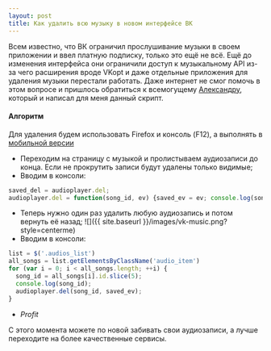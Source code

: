 ```yaml
---
layout: post
title: Как удалить всю музыку в новом интерфейсе ВК
---
```


Всем известно, что ВК ограничил прослушивание музыки в своем приложении и ввел платную подписку, только это ещё не всё. Ещё до изменения интерфейса они ограничили доступ к музыкальному API из-за чего расширения вроде VKopt и даже отдельные приложения для удаления музыки перестали работать. Даже интернет не смог помочь в этом вопросе и пришлось обратиться к всемогущему [Александру](https://vk.com/id23629408), который и написал для меня данный скрипт.

#### Алгоритм
Для удаления будем использовать Firefox и консоль (F12), а выполнять в [мобильной версии](m.vk.com/audio)
- Переходим на страницу с музыкой и пролистываем аудиозаписи до конца. Если не прокрутить записи будут удалены только видимые;
- Вводим в консоли:
```javascript
saved_del = audioplayer.del;
audioplayer.del = function(song_id, ev) {saved_ev = ev; console.log(song_id, ev); saved_del(song_id, ev); };
```
- Теперь нужно один раз удалить любую аудиозапись и потом вернуть её назад;
![]({{ site.baseurl }}/images/vk-music.png?style=centerme)
- Вводим в консоли:
```javascript
list = $('.audios_list')
all_songs = list.getElementsByClassName('audio_item')
for (var i = 0; i < all_songs.length; ++i) {
  song_id = all_songs[i].id.slice(5);
  console.log(song_id);
  audioplayer.del(song_id, saved_ev);
}
```
- *Profit*

С этого момента можете по новой забивать свои аудиозаписи, а лучше переходите на более качественные сервисы.